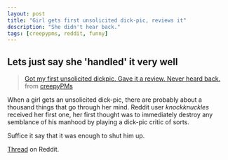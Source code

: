 ```yaml
---
layout: post
title: "Girl gets first unsolicited dick-pic, reviews it"
description: "She didn't hear back."
tags: [creepypms, reddit, funny]
---
```


## Lets just say she 'handled' it very well

<blockquote class="reddit-card" data-card-created="1507684975"><a href="https://www.reddit.com/r/creepyPMs/comments/75jwty/got_my_first_unsolicited_dickpic_gave_it_a_review/?ref=share&ref_source=embed">Got my first unsolicited dickpic. Gave it a review. Never heard back.</a> from <a href="http://www.reddit.com/r/creepyPMs">creepyPMs</a></blockquote>
<script async src="//embed.redditmedia.com/widgets/platform.js" charset="UTF-8"></script>

When a girl gets an unsolicited dick-pic, there are probably about a thousand things that go through her mind. Reddit user *knockknuckles* received her first one, her first thought was to immediately destroy any semblance of his manhood by playing a dick-pic critic of sorts.

Suffice it say that it was enough to shut him up.

[Thread](https://redd.it/75jwty) on Reddit.
